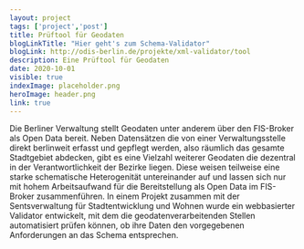 ```yaml
---
layout: project
tags: ['project','post']
title: Prüftool für Geodaten
blogLinkTitle: "Hier geht's zum Schema-Validator"
blogLink: http://odis-berlin.de/projekte/xml-validator/tool
description: Eine Prüftool für Geodaten
date: 2020-10-01
visible: true
indexImage: placeholder.png
heroImage: header.png
link: true
---
```


Die Berliner Verwaltung stellt Geodaten unter anderem über den FIS-Broker als Open Data bereit. Neben Datensätzen die von einer Verwaltungsstelle direkt berlinweit erfasst und gepflegt werden, also räumlich das gesamte Stadtgebiet abdecken, gibt es eine Vielzahl weiterer Geodaten die dezentral in der Verantwortlichkeit der Bezirke liegen. Diese weisen teilweise eine starke schematische Heterogenität untereinander auf und lassen sich nur mit hohem Arbeitsaufwand für die Bereitstellung als Open Data im FIS-Broker zusammenführen. In einem Projekt zusammen mit der Sentsverwaltung für Stadtentwicklung und Wohnen wurde ein webbasierter Validator entwickelt, mit dem die geodatenverarbeitenden Stellen automatisiert prüfen können, ob ihre Daten den vorgegebenen Anforderungen an das Schema entsprechen.
